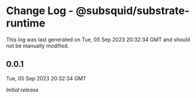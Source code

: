 # Change Log - @subsquid/substrate-runtime

This log was last generated on Tue, 05 Sep 2023 20:32:34 GMT and should not be manually modified.

## 0.0.1
Tue, 05 Sep 2023 20:32:34 GMT

_Initial release_

